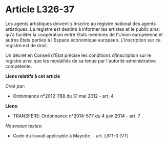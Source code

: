 # Article L326-37

Les agents artistiques doivent s'inscrire au registre national des agents artistiques. Le registre est destiné à informer les
artistes et le public ainsi qu'à faciliter la coopération entre Etats membres de l'Union européenne et autres Etats parties à
l'Espace économique européen. L'inscription sur ce registre est de droit.

Un décret en Conseil d'Etat précise les conditions d'inscription sur le registre ainsi que les modalités de sa tenue par
l'autorité administrative compétente.

**Liens relatifs à cet article**

_Créé par_:

  - Ordonnance n°2012-788 du 31 mai 2012 - art. 4

**Liens**:

  - TRANSFERE: Ordonnance n°2014-577 du 4 juin 2014 - art. 7

_Nouveaux textes_:

  - Code du travail applicable à Mayotte. - art. L811-3 (VT)

